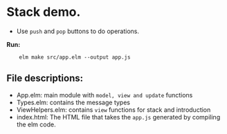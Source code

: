 # Stack demo.

- Use `push` and `pop` buttons to do operations.

**Run:**

        elm make src/app.elm --output app.js

## File descriptions:
- App.elm: main module with `model, view and update` functions
- Types.elm: contains the message types
- ViewHelpers.elm: contains `view` functions for stack and introduction
- index.html: The HTML file that takes the `app.js` generated by compiling the elm code.